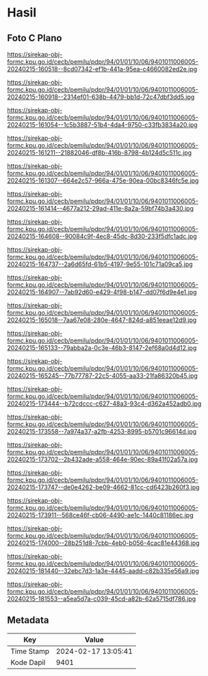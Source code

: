 # Hasil

## Foto C Plano

https://sirekap-obj-formc.kpu.go.id/cecb/pemilu/pdpr/94/01/01/10/06/9401011006005-20240215-160518--8cd07342-ef1b-441a-95ea-c4660082ed2e.jpg

https://sirekap-obj-formc.kpu.go.id/cecb/pemilu/pdpr/94/01/01/10/06/9401011006005-20240215-160918--2314ef01-638b-4479-bb1d-72c47dbf3dd5.jpg

https://sirekap-obj-formc.kpu.go.id/cecb/pemilu/pdpr/94/01/01/10/06/9401011006005-20240215-161054--1c5b3887-51b4-4da4-9750-c33fb3834a20.jpg

https://sirekap-obj-formc.kpu.go.id/cecb/pemilu/pdpr/94/01/01/10/06/9401011006005-20240215-161211--21882046-df8b-416b-8798-4b124d5c511c.jpg

https://sirekap-obj-formc.kpu.go.id/cecb/pemilu/pdpr/94/01/01/10/06/9401011006005-20240215-161307--664e2c57-966a-475e-90ea-00bc8346fc5e.jpg

https://sirekap-obj-formc.kpu.go.id/cecb/pemilu/pdpr/94/01/01/10/06/9401011006005-20240215-161414--4677a212-29ad-411e-8a2a-59bf74b3a430.jpg

https://sirekap-obj-formc.kpu.go.id/cecb/pemilu/pdpr/94/01/01/10/06/9401011006005-20240215-164608--90084c9f-4ec8-45dc-8d30-233f5dfc1adc.jpg

https://sirekap-obj-formc.kpu.go.id/cecb/pemilu/pdpr/94/01/01/10/06/9401011006005-20240215-164737--2a6d65fd-61b5-4197-9e55-101c71a09ca5.jpg

https://sirekap-obj-formc.kpu.go.id/cecb/pemilu/pdpr/94/01/01/10/06/9401011006005-20240215-164907--7ab92d60-e429-4f98-b147-dd07f6d9e4e1.jpg

https://sirekap-obj-formc.kpu.go.id/cecb/pemilu/pdpr/94/01/01/10/06/9401011006005-20240215-165018--7aa67e08-280e-4647-824d-a851eeae12d9.jpg

https://sirekap-obj-formc.kpu.go.id/cecb/pemilu/pdpr/94/01/01/10/06/9401011006005-20240215-165133--79abba2a-0c3e-46b3-8147-2ef68a0d4d12.jpg

https://sirekap-obj-formc.kpu.go.id/cecb/pemilu/pdpr/94/01/01/10/06/9401011006005-20240215-165245--77b77787-22c5-4055-aa33-21fa86320b45.jpg

https://sirekap-obj-formc.kpu.go.id/cecb/pemilu/pdpr/94/01/01/10/06/9401011006005-20240215-173444--b72cdccc-c627-48a3-93c4-d362a452adb0.jpg

https://sirekap-obj-formc.kpu.go.id/cecb/pemilu/pdpr/94/01/01/10/06/9401011006005-20240215-173558--7a974a37-a2fb-4253-8995-b5701c96614d.jpg

https://sirekap-obj-formc.kpu.go.id/cecb/pemilu/pdpr/94/01/01/10/06/9401011006005-20240215-173702--2b432ade-a558-464e-90ec-89a41f02a57a.jpg

https://sirekap-obj-formc.kpu.go.id/cecb/pemilu/pdpr/94/01/01/10/06/9401011006005-20240215-173747--de0e4262-be09-4662-81cc-cd6423b260f3.jpg

https://sirekap-obj-formc.kpu.go.id/cecb/pemilu/pdpr/94/01/01/10/06/9401011006005-20240215-173911--568ce46f-cb06-4490-ae1c-1440c81186ec.jpg

https://sirekap-obj-formc.kpu.go.id/cecb/pemilu/pdpr/94/01/01/10/06/9401011006005-20240215-174000--28b251d8-7cbb-4eb0-b056-4cac81e44368.jpg

https://sirekap-obj-formc.kpu.go.id/cecb/pemilu/pdpr/94/01/01/10/06/9401011006005-20240215-181440--32ebc7d3-1a3e-4445-aadd-c82b335e56a9.jpg

https://sirekap-obj-formc.kpu.go.id/cecb/pemilu/pdpr/94/01/01/10/06/9401011006005-20240215-181553--a5ea5d7a-c039-45cd-a82b-62a5715df786.jpg


## Metadata

| Key        | Value               |
| ---------- | ------------------- |
| Time Stamp | 2024-02-17 13:05:41 |
| Kode Dapil | 9401                |




